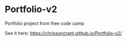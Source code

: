 # Portfolio-v2
Portfolio project from free code camp

See it here: https://chrissoncrant.github.io/Portfolio-v2/